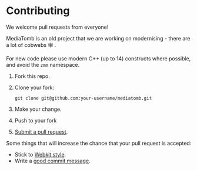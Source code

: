 # Contributing

We welcome pull requests from everyone!

MediaTomb is an old project that we are working on modernising - there are a lot of cobwebs 🕸 .

For new code please use modern C++ (up to 14) constructs where possible, and avoid the `zmm` namespace.

1. Fork this repo.

2. Clone your fork:

    `git clone git@github.com:your-username/mediatomb.git`

2. Make your change.

3. Push to your fork

4. [Submit a pull request](https://github.com/v00d00/mediatomb/compare).

Some things that will increase the chance that your pull request is accepted:

* Stick to [Webkit style](ttps://webkit.org/code-style-guidelines/).
* Write a [good commit message](http://tbaggery.com/2008/04/19/a-note-about-git-commit-messages.html).
